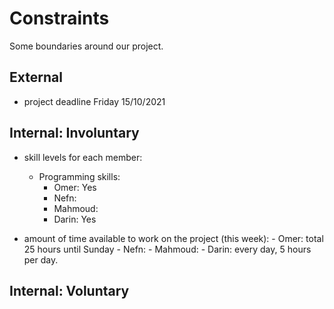 # Constraints

Some boundaries around our project.

## External

- project deadline Friday 15/10/2021

## Internal: Involuntary

- skill levels for each member:
  - Programming skills:
    - Omer: Yes
    - Nefn:
    - Mahmoud:
    - Darin: Yes

- amount of time available to work on the project (this week):
      -  Omer: total 25 hours until Sunday
      -  Nefn:
      -  Mahmoud:
      -  Darin: every day, 5 hours per day.

## Internal: Voluntary

<!--
  constraints that your team decided on to help scope the project. they may include:
  - coding style & conventions
  - agree on a code review checklist for the project repository
  - the number of hours you want to spend working
  - only using the colors black and white
-->
